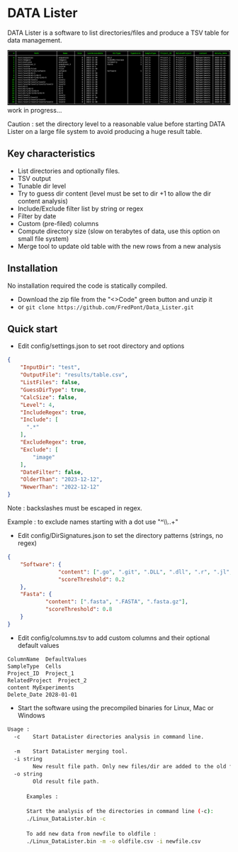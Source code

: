 # DATA Lister
 DATA Lister is a software to list directories/files and produce a TSV table for data management.

  ![Output Table](src/images/table.png)
work in progress...

Caution : set the directory level to a reasonable value before starting DATA Lister on a large file system to avoid producing a huge result table.

## Key characteristics
- List directories and optionally files.
- TSV output
- Tunable dir level
- Try to guess dir content (level must be set to dir +1 to allow the dir content analysis)
- Include/Exclude filter list by string or regex
- Filter by date
- Custom (pre-filed) columns
- Compute directory size (slow on terabytes of data, use this option on small file system)
- Merge tool to update old table with the new rows from a new analysis

## Installation

No installation required the code is statically compiled.

- Download the zip file from the "<>Code" green button and unzip it 
- or `git clone https://github.com/FredPont/Data_Lister.git`

## Quick start

- Edit config/settings.json to set root directory and options
```json
{
    "InputDir": "test",
    "OutputFile": "results/table.csv",
    "ListFiles": false,
    "GuessDirType": true,
    "CalcSize": false,
    "Level": 4,
    "IncludeRegex": true,
    "Include": [
      ".*"
    ],
    "ExcludeRegex": true,
    "Exclude": [
        "image"
    ],
    "DateFilter": false,
    "OlderThan": "2023-12-12",
    "NewerThan": "2022-12-12"
}
```
Note : backslashes must be escaped in regex. 

Example : to exclude names starting with a dot use "^\\\\..+"

- Edit config/DirSignatures.json to set the directory patterns (strings, no regex)
```json
{
    "Software": {
                "content": [".go", ".git", ".DLL", ".dll", ".r", ".jl", ".pl"],
                "scoreThreshold": 0.2
    },
    "Fasta": {
            "content": [".fasta", ".FASTA", ".fasta.gz"],
            "scoreThreshold": 0.8
    }
}
```
- Edit config/columns.tsv to add custom columns and their optional default values
```tsv
ColumnName	DefaultValues
SampleType	Cells
Project_ID	Project_1
RelatedProject	Project_2
content	MyExperiments
Delete_Date	2028-01-01
```
- Start the software using the precompiled binaries for Linux, Mac or Windows
```bash
Usage :
  -c	Start DataLister directories analysis in command line.

  -m	Start DataLister merging tool.
  -i string
    	New result file path. Only new files/dir are added to the old file
  -o string
    	Old result file path. 

      Examples :

      Start the analysis of the directories in command line (-c):
      ./Linux_DataLister.bin -c

      To add new data from newfile to oldfile :
      ./Linux_DataLister.bin -m -o oldfile.csv -i newfile.csv
```